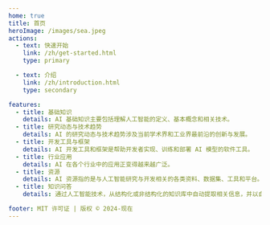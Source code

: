 ```yaml
---
home: true
title: 首页
heroImage: /images/sea.jpeg
actions:
  - text: 快速开始
    link: /zh/get-started.html
    type: primary

  - text: 介绍
    link: /zh/introduction.html
    type: secondary

features:
  - title: 基础知识
    details: AI 基础知识主要包括理解人工智能的定义、基本概念和相关技术。
  - title: 研究动态与技术趋势
    details: AI 的研究动态与技术趋势涉及当前学术界和工业界最前沿的创新与发展。
  - title: 开发工具与框架
    details: AI 开发工具和框架是帮助开发者实现、训练和部署 AI 模型的软件工具。
  - title: 行业应用
    details: AI 在各个行业中的应用正变得越来越广泛。
  - title: 资源
    details: AI 资源指的是与人工智能研究与开发相关的各类资料、数据集、工具和平台。
  - title: 知识问答
    details: 通过人工智能技术，从结构化或非结构化的知识库中自动提取相关信息，并以自然语言的方式回答用户提出的问题！

footer: MIT 许可证 | 版权 © 2024-现在
---
```

